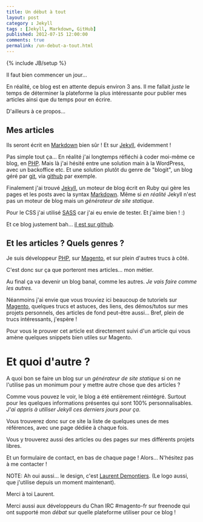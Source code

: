 ```yaml
---
title: Un début à tout
layout: post
category : Jekyll 
tags : [Jekyll, Markdown, GitHub]
published: 2012-07-15 12:00:00
comments: true
permalink: /un-debut-a-tout.html
---
```

{% include JB/setup %}

Il faut bien commencer un jour...

En réalité, ce blog est en attente depuis environ 3 ans.
Il me fallait _juste_ le temps de déterminer la plateforme la plus intéressante pour publier mes articles ainsi que du temps pour en écrire.

D'ailleurs à ce propos...

<!-- more start -->

## Mes articles

Ils seront écrit en [Markdown][md] bien sûr ! Et sur [Jekyll][jekyll], évidemment !

Pas simple tout ça...
En réalité j'ai longtemps réfléchi à coder moi-même ce blog, en [PHP][php]. Mais là j'ai hésité entre une solution main à la WordPress, avec un backoffice etc. Et une solution plutôt du genre de "blogit", un blog géré par [git][git], via [github][github] par exemple.

Finalement j'ai trouvé [Jekyll][jekyll], un moteur de blog écrit en Ruby qui gère les pages et les posts avec la syntax [Markdown][md].
Même si _en réalité_ Jekyll n'est pas un moteur de blog mais un _générateur de site statique_.

Pour le CSS j'ai utilisé [SASS][sass] car j'ai eu envie de tester. Et j'aime bien ! :)

Et ce blog justement bah... [il est sur github][blog].

## Et les articles ? Quels genres ?

Je suis développeur [PHP][php], sur [Magento][mage], et sur plein d'autres trucs à côté.

C'est donc sur ça que porteront mes articles... mon métier.

Au final ça va devenir un blog banal, comme les autres. _Je vais faire comme les autres._

Néanmoins j'ai envie que vous trouviez ici beaucoup de tutoriels sur [Magento][mage], quelques trucs et astuces, des liens, des démos/tutos sur mes projets personnels, des articles de fond peut-être aussi... Bref, plein de trucs intéressants, j'espère !

Pour vous le prouver cet article est directement suivi d'un article qui vous amène quelques snippets bien utiles sur Magento.

# Et quoi d'autre ?

A quoi bon se faire un blog sur un _générateur de site statique_ si on ne l'utilise pas un monimum pour y mettre autre chose que des articles ?

Comme vous pouvez le voir, le blog a été entièrement réintégré. Surtout pour les quelques informations présentes qui sont 100% personnalisables.
_J'ai appris à utiliser Jekyll ces derniers jours pour ça_.

Vous trouverez donc sur ce site la liste de quelques unes de mes références, avec une page dédiée à chaque fois.

Vous y trouverez aussi des articles ou des pages sur mes différents projets libres.

Et un formulaire de contact, en bas de chaque page ! Alors...
N'hésitez pas à me contacter !

NOTE: Ah oui aussi... le design, c'est [Laurent Demontiers][laurent].
(Le logo aussi, que j'utilise depuis un moment maintenant).

Merci à toi Laurent.

Merci aussi aux développeurs du Chan IRC #magento-fr sur freenode qui ont supporté mon _débat_ sur quelle plateforme utiliser pour ce blog !

<!-- more end -->


[md]: http://daringfireball.net/projects/markdown "Markdown is a text-to-HTML conversion tool for web writers"
[jekyll]: http://jekyllrb.com/ "Jekyll,  transform your text into a monster"
[php]: http://php.net "Hypertext Preprocessor"
[git]: http://git-scm.com/ "git, everything is local"
[github]: http://github.com "GitHug, Social Coding"
[sass]: http://sass-lang.com/ "SASS (style with attributes)"
[blog]: http://github.com/jacquesbh/jacquesbh.github.com "Mon blog sur GitHub"
[mage]: http://magentocommerce.com "Magento: E-commerce"
[laurent]: http://demontiers.com "Laurent Demontiers - Ergonomie et design d'interfaces"


